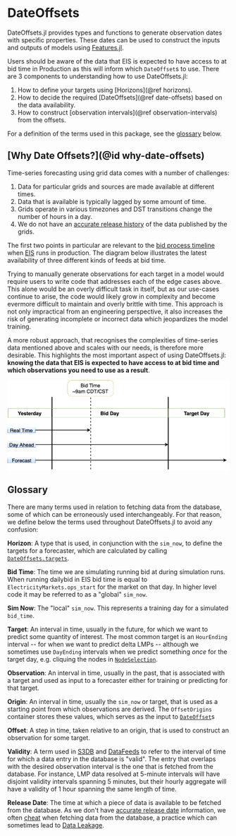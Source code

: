 # DateOffsets

DateOffsets.jl provides types and functions to generate observation dates with specific properties.
These dates can be used to construct the inputs and outputs of models using [Features.jl](https://gitlab.invenia.ca/invenia/Features.jl).

Users should be aware of the data that EIS is expected to have access to at bid time in Production as this will inform which `DateOffset`s to use.
There are 3 components to understanding how to use DateOffsets.jl:
1. How to define your targets using [Horizons](@ref horizons).
2. How to decide the required [DateOffsets](@ref date-offsets) based on the data availability.
3. How to construct [observation intervals](@ref observation-intervals) from the offsets.

For a definition of the terms used in this package, see the [glossary](#glossary) below.

## [Why Date Offsets?](@id why-date-offsets)

Time-series forecasting using grid data comes with a number of challenges:
1. Data for particular grids and sources are made available at different times.
2. Data that is available is typically lagged by some amount of time.
3. Grids operate in various timezones and DST transitions change the number of hours in a day.
4. We do not have an [accurate release history](https://gitlab.invenia.ca/invenia/brainstorming-bonanza/-/issues/117) of the data published by the grids.

The first two points in particular are relevant to the [bid process timeline](https://gitlab.invenia.ca/invenia/wiki/blob/master/eis/intro-to-eis.md#bid-process-timeline-and-data-availability) when [EIS](https://gitlab.invenia.ca/invenia/eis) runs in production.
The diagram below illustrates the latest availability of three different kinds of feeds at bid time.

Trying to manually generate observations for each target in a model would require users to write code that addresses each of the edge cases above.
This alone would be an overly difficult task in itself, but as our use-cases continue to arise, the code would likely grow in complexity and become evermore difficult to maintain and overly brittle with time.
This approach is not only impractical from an engineering perspective, it also increases the risk of generating incomplete or incorrect data which jeopardizes the model training.

A more robust approach, that recognises the complexities of time-series data mentioned above and scales with our needs, is therefore more desirable.
This highlights the most important aspect of using DateOffsets.jl: **knowing the data that EIS is expected to have access to at bid time and which observations you need to use as a result**.

![3-line-diagram](assets/3-line-diagram.png)

## Glossary

There are many terms used in relation to fetching data from the database, some of which can be erroneously used interchangeably.
For that reason, we define below the terms used throughout DateOffsets.jl to avoid any confusion:

**Horizon**: A type that is used, in conjunction with the `sim_now`, to define the targets for a forecaster, which are calculated by calling [`DateOffsets.targets`](@ref).

**Bid Time**: The time we are simulating running bid at during simulation runs.
When running dailybid in EIS bid time is equal to `ElectricityMarkets.ops_start` for the market on that day.
In higher level code it may be referred to as a "global" `sim_now`.

**Sim Now**: The "local" `sim_now`. This represents a training day for a simulated `bid_time`.

**Target**: An interval in time, usually in the future, for which we want to predict some quantity of interest.
The most common target is an `HourEnding` interval -- for when we want to predict delta LMPs -- although we sometimes use `DayEnding` intervals when we predict something _once_ for the target day, e.g. cliquing the nodes in [`NodeSelection`](https://invenia.pages.invenia.ca/NodeSelection.jl/).

**Observation**: An interval in time, usually in the past, that is associated with a target and used as input to a forecaster either for training or predicting for that target.

**Origin**: An interval in time, usually the `sim_now` or target, that is used as a starting point from which observations are derived.
The `OffsetOrigins` container stores these values, which serves as the input to [`DateOffset`](@ref)s

**Offset**: A step in time, taken relative to an origin, that is used to construct an observation for some target.

**Validity**: A term used in [S3DB](https://invenia.pages.invenia.ca/S3DB.jl/api/api.html#S3DB.Query-Tuple{}) and [DataFeeds](https://gitlab.invenia.ca/invenia/Datafeeds/Retrievers/-/blob/2a19a8dbb7c33659b47ab79429f3cae08c464676/docs/nodal_availability.md#table-columns) to refer to the interval of time for which a data entry in the database is "valid".
The entry that overlaps with the desired observation interval is the one that is fetched from the database.
For instance, LMP data resolved at 5-minute intervals will have disjoint validity intervals spanning 5 minutes, but their hourly aggregate will have a validity of 1 hour spanning the same length of time.

**Release Date**: The time at which a piece of data is available to be fetched from the database.
As we don't have [accurate release date](https://gitlab.invenia.ca/invenia/brainstorming-bonanza/-/issues/117) information, we often [cheat](https://gitlab.invenia.ca/invenia/wiki/-/tree/master/research#what-is-meant-by-cheating-in-backruns) when fetching data from the database, a practice which can sometimes lead to [Data Leakage](https://en.wikipedia.org/wiki/Leakage_(machine_learning)).

